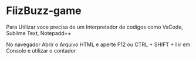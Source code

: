 # FiizBuzz-game

Para Utilizar voce precisa de um Interpretador de codigos como VsCode, Sublime Text, Notepadd++

No navegador Abrir o Arquivo HTML e aperte F12 ou CTRL + SHIFT + I ir em Console e utilizar o contador
